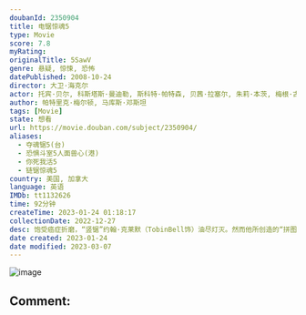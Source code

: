 ```yaml
---
doubanId: 2350904
title: 电锯惊魂5
type: Movie
score: 7.8
myRating: 
originalTitle: 5SawV
genre: 悬疑, 惊悚, 恐怖
datePublished: 2008-10-24
director: 大卫·海克尔
actor: 托宾·贝尔, 科斯塔斯·曼迪勒, 斯科特·帕特森, 贝茜·拉塞尔, 朱莉·本茨, 梅根·古德, 马克·罗斯顿, 卡尔洛·罗塔, 格雷格·布瑞克, 劳拉·戈登, 乔利斯·贾斯基, 迈克·巴特斯, 阿尔·萨皮恩扎, 迈克·瑞巴, 杰夫·普斯蒂尔, 丽莎·贝瑞, 希拉·沙赫, 布兰登·麦吉本
author: 帕特里克·梅尔顿, 马库斯·邓斯坦
tags: [Movie]
state: 想看
url: https://movie.douban.com/subject/2350904/
aliases:
  - 夺魂锯5(台)
  - 恐惧斗室5人面兽心(港)
  - 你死我活5
  - 链锯惊魂5
country: 美国, 加拿大
language: 英语
IMDb: tt1132626
time: 92分钟
createTime: 2023-01-24 01:18:17
collectionDate: 2022-12-27
desc: 饱受癌症折磨，“竖锯”约翰·克莱默（TobinBell饰）油尽灯灭。然而他所创造的“拼图杀人案”却并未就此停止，反而愈演愈烈。警官马克·霍夫曼（CostasMandylor饰）曾假借“竖锯”之...
date created: 2023-01-24
date modified: 2023-03-07
---
```


![image](p2197047787.jpg)

Comment:
---
